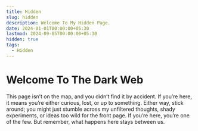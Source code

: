 ```yaml
---
title: Hidden
slug: hidden
description: Welcome To My Hidden Page.
date: 2024-01-01T00:00:00+05:30
lastmod: 2024-09-05T00:00:00+05:30
hidden: true
tags:
  - Hidden
---
```


# Welcome To The Dark Web

This page isn’t on the map, and you didn’t find it by accident. If you’re here, it means you’re either curious, lost, or up to something. Either way, stick around; you might just stumble across my unfiltered thoughts, shady experiments, or ideas too wild for the front page. If you’re here, you’re one of the few. But remember, what happens here stays between us.
